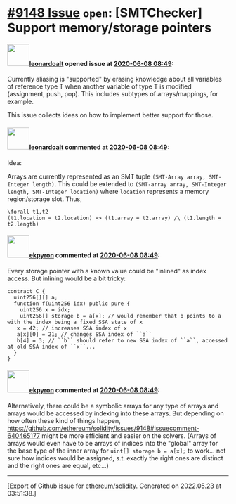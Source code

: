 # [\#9148 Issue](https://github.com/ethereum/solidity/issues/9148) `open`: [SMTChecker] Support memory/storage pointers

#### <img src="https://avatars.githubusercontent.com/u/504195?u=ce2facd14af9fd474ebff49f0d44891f56f7500f&v=4" width="50">[leonardoalt](https://github.com/leonardoalt) opened issue at [2020-06-08 08:49](https://github.com/ethereum/solidity/issues/9148):

Currently aliasing is "supported" by erasing knowledge about all variables of reference type T when another variable of type T is modified (assignment, push, pop).
This includes subtypes of arrays/mappings, for example.

This issue collects ideas on how to implement better support for those.

#### <img src="https://avatars.githubusercontent.com/u/504195?u=ce2facd14af9fd474ebff49f0d44891f56f7500f&v=4" width="50">[leonardoalt](https://github.com/leonardoalt) commented at [2020-06-08 08:49](https://github.com/ethereum/solidity/issues/9148#issuecomment-640465177):

Idea:

Arrays are currently represented as an SMT tuple `(SMT-Array array, SMT-Integer length)`. This could be extended to `(SMT-array array, SMT-Integer length, SMT-Integer location)` where `location` represents a memory region/storage slot. Thus,
```
\forall t1,t2
(t1.location = t2.location) => (t1.array = t2.array) /\ (t1.length = t2.length)
```

#### <img src="https://avatars.githubusercontent.com/u/1347491?v=4" width="50">[ekpyron](https://github.com/ekpyron) commented at [2020-06-08 08:49](https://github.com/ethereum/solidity/issues/9148#issuecomment-640486909):

Every storage pointer with a known value could be "inlined" as index access. But inlining would be a bit tricky:

```
contract C {
  uint256[][] a;
  function f(uint256 idx) public pure {
    uint256 x = idx;
    uint256[] storage b = a[x]; // would remember that b points to a with the index being a fixed SSA state of x
   x = 42; // increases SSA index of x
   a[x][0] = 21; // changes SSA index of ``a``
   b[4] = 3; // ``b`` should refer to new SSA index of ``a``, accessed at old SSA index of ``x``...
  }
}
```

#### <img src="https://avatars.githubusercontent.com/u/1347491?v=4" width="50">[ekpyron](https://github.com/ekpyron) commented at [2020-06-08 08:49](https://github.com/ethereum/solidity/issues/9148#issuecomment-640490173):

Alternatively, there could be a symbolic arrays for any type of arrays and arrays would be accessed by indexing into these arrays. But depending on how often these kind of things happen, https://github.com/ethereum/solidity/issues/9148#issuecomment-640465177 might be more efficient and easier on the solvers.
(Arrays of arrays would even have to be arrays of indices into the "global" array for the base type of the inner array for ``uint[] storage b = a[x];`` to work... not sure how indices would be assigned, s.t. exactly the right ones are distinct and the right ones are equal, etc...)


-------------------------------------------------------------------------------



[Export of Github issue for [ethereum/solidity](https://github.com/ethereum/solidity). Generated on 2022.05.23 at 03:51:38.]
